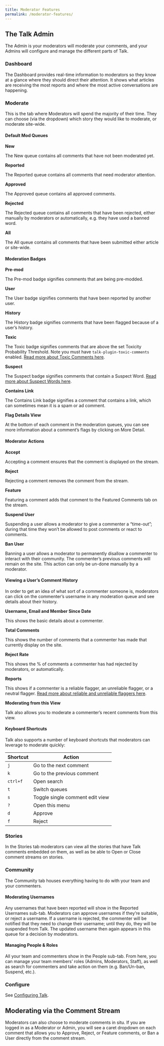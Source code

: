 ```yaml
---
title: Moderator Features
permalink: /moderator-features/
---
```


## The Talk Admin

The Admin is your moderators will moderate your comments, and your Admins will configure and manage the different parts of Talk.

### Dashboard

The Dashboard provides real-time information to moderators so they know at a glance where they should direct their attention. It shows what articles are receiving the most reports and where the most active conversations are happening.

### Moderate

This is the tab where Moderators will spend the majority of their time. They can choose (via the dropdown) which story they would like to moderate, or moderate site-wide.

#### Default Mod Queues

**New**

The New queue contains all comments that have not been moderated yet.

**Reported**

The Reported queue contains all comments that need moderator attention.

**Approved**

The Approved queue contains all approved comments.

**Rejected**

The Rejected queue contains all comments that have been rejected, either manually by moderators or automatically, e.g. they have used a banned word.

**All**

The All queue contains all comments that have been submitted either article or site-wide.

#### Moderation Badges 

**Pre-mod**

The Pre-mod badge signifies comments that are being pre-modded.

**User**

The User badge signifies comments that have been reported by another user.

**History**

The History badge signifies comments that have been flagged because of a user’s history.

**Toxic**

The Toxic badge signifies comments that are above the set Toxicity Probability Threshold. Note you must have `talk-plugin-toxic-comments` enabled. [Read more about Toxic Comments here](LINK).

**Suspect**

The Suspect badge signifies comments that contain a Suspect Word. [Read more about Suspect Words here](LINK).

**Contains Link**

The Contains Link badge signifies a comment that contains a link, which can sometimes mean it is a spam or ad comment.

**Flag Details View**

At the bottom of each comment in the moderation queues, you can see more information about a comment’s flags by clicking on More Detail.

#### Moderator Actions

**Accept**

Accepting a comment ensures that the comment is displayed on the stream.

**Reject**

Rejecting a comment removes the comment from the stream.

**Feature**

Featuring a comment adds that comment to the Featured Comments tab on the stream.

**Suspend User**

Suspending a user allows a moderator to give a commenter a “time-out”; during that time they won’t be allowed to post comments or react to comments. 

**Ban User**

Banning a user allows a moderator to permanently disallow a commenter to interact with their community. The commenter’s previous comments will remain on the site. This action can only be un-done manually by a moderator.

#### Viewing a User’s Comment History

In order to get an idea of what sort of a commenter someone is, moderators can click on the commenter’s username in any moderation queue and see details about their history.

**Username, Email and Member Since Date**

This shows the basic details about a commenter.

**Total Comments**

This shows the number of comments that a commenter has made that currently display on the site.

**Reject Rate**

This shows the % of comments a commenter has had rejected by moderators, or automatically.

**Reports**

This shows if a commenter is a reliable flagger, an unreliable flagger, or a neutral flagger. [Read more about reliable and unreliable flaggers here](LINK).

**Moderating from this View**

Talk also allows you to moderate a commenter’s recent comments from this view.

#### Keyboard Shortcuts

Talk also supports a number of keyboard shortcuts that moderators can leverage to moderate quickly:

| Shortcut | Action                          |
| -------- | ------------------------------- |
| `j`      | Go to the next comment          |
| `k`      | Go to the previous comment      |
| `ctrl+f` | Open search                     |
| `t`      | Switch queues                   |
| `s`      | Toggle single comment edit view |
| `?`      | Open this menu                  |
| `d`      | Approve                         |
| `f`      | Reject                          |

### Stories

In the Stories tab moderators can view all the stories that have Talk comments embedded on them, as well as be able to Open or Close comment streams on stories.

### Community

The Community tab houses everything having to do with your team and your commenters.

#### Moderating Usernames

Any usernames that have been reported will show in the Reported Usernames sub-tab. Moderators can approve usernames if they’re suitable, or reject a username. If a username is rejected, the commenter will be notified that they need to change their username; until they do, they will be suspended from Talk. The updated username then again appears in this queue for a decision by moderators.

#### Managing People & Roles

All your team and commenters show in the People sub-tab. From here, you can manage your team members’ roles (Admins, Moderators, Staff), as well as search for commenters and take action on them (e.g. Ban/Un-ban, Suspend, etc.). 
### Configure

See [Configuring Talk](LINK).

## Moderating via the Comment Stream

Moderators can also choose to moderate comments in situ. If you are logged in as a Moderator or Admin, you will see a caret dropdown on each comment that allows you to Approve, Reject, or Feature comments, or Ban a User directly from the comment stream.
